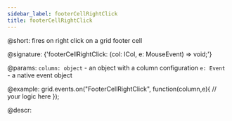 ```yaml
---
sidebar_label: footerCellRightClick
title: footerCellRightClick
---          
```


@short: fires on right click on a grid footer cell

@signature: {'footerCellRightClick: (col: ICol, e: MouseEvent) => void;'}

@params:
`column: object` - an object with a column configuration
`e: Event` - a native event object

@example:
grid.events.on("FooterCellRightClick", function(column,e){
    // your logic here
});

@descr:
